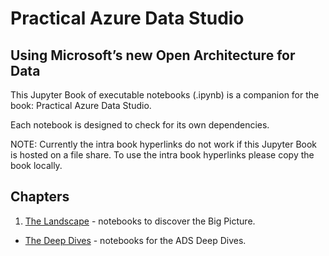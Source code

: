 # Practical Azure Data Studio
## Using Microsoft’s new Open Architecture for Data

This Jupyter Book of executable notebooks (.ipynb) is a companion for the book: Practical Azure Data Studio.

Each notebook is designed to check for its own dependencies.

NOTE: Currently the intra book hyperlinks do not work if this Jupyter Book is hosted on a file share. To use the intra book hyperlinks please copy the book locally.

## Chapters

1. [The Landscape](landscape/readme.md) - notebooks to discover the Big Picture.
* [The Deep Dives](deepdive/readme.md) - notebooks for the ADS Deep Dives.
